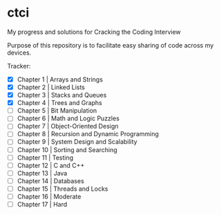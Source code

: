 # ctci
My progress and solutions for Cracking the Coding Interview

Purpose of this repository is to facilitate easy sharing of code across my devices.

Tracker:

- [x]  Chapter 1  | Arrays and Strings
- [x]  Chapter 2  | Linked Lists
- [x]  Chapter 3  | Stacks and Queues
- [x]  Chapter 4  | Trees and Graphs
- [ ]  Chapter 5  | Bit Manipulation
- [ ]  Chapter 6  | Math and Logic Puzzles
- [ ]  Chapter 7  | Object-Oriented Design
- [ ]  Chapter 8  | Recursion and Dynamic Programming
- [ ]  Chapter 9  | System Design and Scalability
- [ ]  Chapter 10 | Sorting and Searching
- [ ]  Chapter 11 | Testing
- [ ]  Chapter 12 | C and C++
- [ ]  Chapter 13 | Java
- [ ]  Chapter 14 | Databases
- [ ]  Chapter 15 | Threads and Locks
- [ ]  Chapter 16 | Moderate
- [ ]  Chapter 17 | Hard
